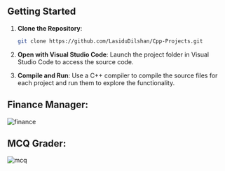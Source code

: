 ## Getting Started

1. **Clone the Repository**:
   ```bash
   git clone https://github.com/LasiduDilshan/Cpp-Projects.git
   ```
2. **Open with Visual Studio Code**: Launch the project folder in Visual Studio Code to access the source code.

3. **Compile and Run**: Use a C++ compiler to compile the source files for each project and run them to explore the functionality.

## Finance Manager: 

![finance](https://github.com/user-attachments/assets/76e82a3d-0835-4317-9ec9-765850f911a9)

## MCQ Grader: 

![mcq](https://github.com/user-attachments/assets/17942ccc-daf4-42bc-b702-bbbe493a53be)
